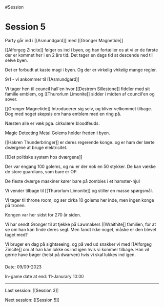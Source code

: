 #Session 

Session 5
=========

Party går ind i [[Asmundgard]] med [[Gronger Magnetide]]

[[Alforgeg Zincite]] følger os ind i byen, og han fortæller os at vi er de første der er kommet her i en 2 års tid. Det tager en dags tid at descende ned til selve byen.

Det er forbudt at kaste magi i byen. Og der er virkelig *virkelig* mange regler.

9/1 - vi ankommer til [[Asmundgard]]

Vi tager hen til council hall'en hvor [[Destrem Sillestone]] fiddler med sit familie emblem, og [[Thurorlum Limonite]] sidder i midten af council'en og sover.

[[Gronger Magnetide]] Introducerer sig selv, og bliver velkommet tilbage. Dog med noget skepsis om hans emblem med en ring på.

Næsten alle er væk pga. cirkulære bloodfeuds.

Magic Detecting Metal Golems holder freden i byen.

[[Hakren Thunderbringer]] er deres regerende konge. og er ham der lærte dværgene at bruge elektricitet.

[[Det politiske system hos dværgene]]

Der var engang 100 golems, og nu er der nok en 50 stykker. De kan vække de store guardians, som bare er OP.

De fleste dværge maskiner kører bare på zombies i et hamster-hjul

Vi vender tilbage til [[Thurorlum Limonite]] og stiller en masse spørgsmål.

Vi tager til throne room, og ser cirka 10 golems her inde, men ingen konge på tronen.

Kongen var her sidst for 270 år siden.

Vi har sendt Gronger til at tjekke på Lawmakers [[Wraithite]] familien, for at se om han kan finde deres segl. Men fandt ikke noget, måske er den blevet taget med?

Vi bruger en dag på sightseeing, og på ved ud snakker vi med [[Alforgeg Zincite]] om at han kan lukke os ind igen hvis vi kommer tilbage. Han vil gerne have bøger (helst på dwarven) hvis vi skal lukkes ind igen.

### 

Date: 09/09-2023

In-game date at end: 11-Janurary 10:00

* * *

Last session: [[Session 3]]

Next session: [[Session 5]]
